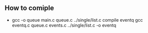 ## How to comiple
- gcc -o queue main.c queue.c ../single/list.c
compile eventq
gcc eventq.c queue.c events.c ../single/list.c -o eventq
